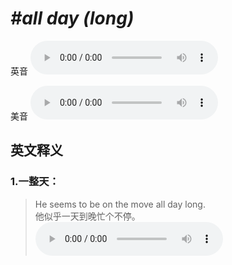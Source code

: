 # ***\#all day (long)*** 
英音
<audio src="./media/all day long1_AAC.aac" controls="controls"></audio>

美音
<audio src="./media/all day long2_AAC.aac" controls="controls"></audio>



  

英文释义
---
### 1.**一整天：**  

 > He seems to be on the move all day long.   
 > 他似乎一天到晚忙个不停。    
<audio src="./media/day-6.aac" controls="controls"></audio>


